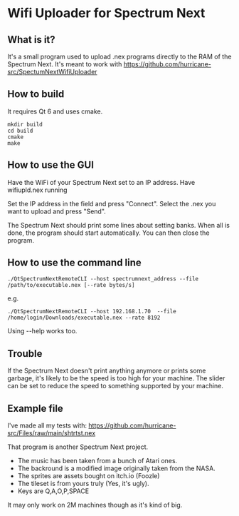 # Wifi Uploader for Spectrum Next

## What is it?

It's a small program used to upload .nex programs directly to the RAM of the Spectrum Next.
It's meant to work with https://github.com/hurricane-src/SpectumNextWifiUploader

## How to build

It requires Qt 6 and uses cmake.

```
mkdir build
cd build
cmake
make
```

## How to use the GUI
Have the WiFi of your Spectrum Next set to an IP address.
Have wifiupld.nex running

Set the IP address in the field and press "Connect".
Select the .nex you want to upload and press "Send".

The Spectrum Next should print some lines about setting banks.
When all is done, the program should start automatically.
You can then close the program.

## How to use the command line
```
./QtSpectrumNextRemoteCLI --host spectrumnext_address --file /path/to/executable.nex [--rate bytes/s]
```
e.g.
```
./QtSpectrumNextRemoteCLI --host 192.168.1.70  --file /home/login/Downloads/executable.nex --rate 8192
```

Using --help works too.

## Trouble

If the Spectrum Next doesn't print anything anymore or prints some garbage, it's likely to be the speed is too high for your machine.
The slider can be set to reduce the speed to something supported by your machine.

## Example file

I've made all my tests with:
https://github.com/hurricane-src/Files/raw/main/shtrtst.nex

That program is another Spectrum Next project.
* The music has been taken from a bunch of Atari ones.
* The backround is a modified image originally taken from the NASA.
* The sprites are assets bought on itch.io (Foozle)
* The tileset is from yours truly (Yes, it's ugly).
* Keys are Q,A,O,P,SPACE

It may only work on 2M machines though as it's kind of big.

